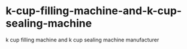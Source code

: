 # k-cup-filling-machine-and-k-cup-sealing-machine
k cup filling machine and k cup sealing machine manufacturer
